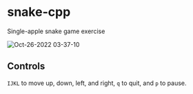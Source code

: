 # snake-cpp
Single-apple snake game exercise

![Oct-26-2022 03-37-10](https://user-images.githubusercontent.com/3119646/197868653-c323fd2e-b205-4865-9a42-3eb4164bb35c.gif)

## Controls
`IJKL` to move up, down, left, and right, `q` to quit, and `p` to pause.
